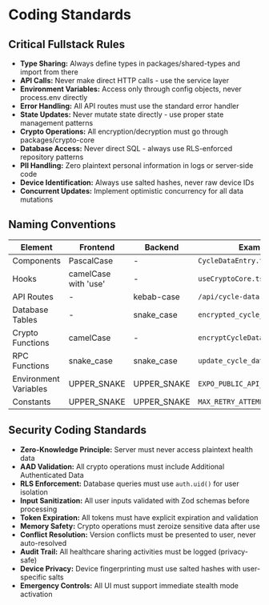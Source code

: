 # Coding Standards

## Critical Fullstack Rules

- **Type Sharing:** Always define types in packages/shared-types and import from there
- **API Calls:** Never make direct HTTP calls - use the service layer
- **Environment Variables:** Access only through config objects, never process.env directly
- **Error Handling:** All API routes must use the standard error handler
- **State Updates:** Never mutate state directly - use proper state management patterns
- **Crypto Operations:** All encryption/decryption must go through packages/crypto-core
- **Database Access:** Never direct SQL - always use RLS-enforced repository patterns
- **PII Handling:** Zero plaintext personal information in logs or server-side code
- **Device Identification:** Always use salted hashes, never raw device IDs
- **Concurrent Updates:** Implement optimistic concurrency for all data mutations

## Naming Conventions

| Element               | Frontend             | Backend     | Example                        |
| --------------------- | -------------------- | ----------- | ------------------------------ |
| Components            | PascalCase           | -           | `CycleDataEntry.tsx`           |
| Hooks                 | camelCase with 'use' | -           | `useCryptoCore.ts`             |
| API Routes            | -                    | kebab-case  | `/api/cycle-data`              |
| Database Tables       | -                    | snake_case  | `encrypted_cycle_data`         |
| Crypto Functions      | camelCase            | -           | `encryptCycleData()`           |
| RPC Functions         | snake_case           | snake_case  | `update_cycle_data_optimistic` |
| Environment Variables | UPPER_SNAKE          | UPPER_SNAKE | `EXPO_PUBLIC_API_URL`          |
| Constants             | UPPER_SNAKE          | UPPER_SNAKE | `MAX_RETRY_ATTEMPTS`           |

## Security Coding Standards

- **Zero-Knowledge Principle:** Server must never access plaintext health data
- **AAD Validation:** All crypto operations must include Additional Authenticated Data
- **RLS Enforcement:** Database queries must use `auth.uid()` for user isolation
- **Input Sanitization:** All user inputs validated with Zod schemas before processing
- **Token Expiration:** All tokens must have explicit expiration and validation
- **Memory Safety:** Crypto operations must zeroize sensitive data after use
- **Conflict Resolution:** Version conflicts must be presented to user, never auto-resolved
- **Audit Trail:** All healthcare sharing activities must be logged (privacy-safe)
- **Device Privacy:** Device fingerprinting must use salted hashes with user-specific salts
- **Emergency Controls:** All UI must support immediate stealth mode activation
